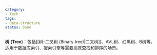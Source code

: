 ```yaml
---
category:
- Tech
tags:
- Data-Structure
status: Done
---
```




**树 (Tree)**：包括[[树-二叉树 (Binary tree)|二叉树]]、AVL树、红黑树、B树等，适用于数据库索引、搜索引擎等需要高效查找和排序的场景。